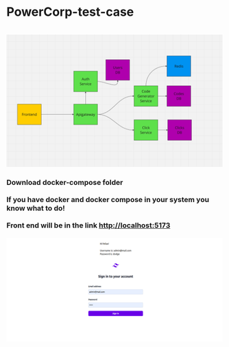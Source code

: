 # PowerCorp-test-case
<br>
<img src="https://github.com/Microservice-Projects-Jimmy/PowerCorp-test-case/blob/main/System-Design.png" alt="system design">

<h3>
  Download docker-compose folder
  <br> 
  <br>
  If you have docker and docker compose in your system you know what to do!
  <br> 
  <br>
  Front end will be in the link <a href="http://localhost:5173">http://localhost:5173</a>
   <br> 
  <br>
<img src="https://github.com/Microservice-Projects-Jimmy/PowerCorp-test-case/blob/main/login.png" alt="login">
  
</h3>

